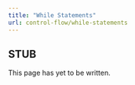 ```yaml
---
title: "While Statements"
url: control-flow/while-statements
---
```


## STUB
This page has yet to be written.

